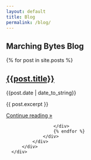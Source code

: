 ```yaml
---
layout: default
title: Blog
permalink: /blog/
---
```

<section class="space--sm bg--secondary">
      <div class="container">
      <h1 class="text-center">Marching Bytes Blog</h1>
          <div class="row justify-content-center">
              <div class="col-md-10 col-lg-8">
                  <div class="massonry masonry-blog-list">
                  {% for post in site.posts %}
                      <div class="masonry__container masonry--active">
                          <article class="masonry__item voh vnn " >
                              <div class="article__title text-center">
                                  <a href="{{post.url}}">
                                      <h2>{{post.title}}</h2>
                                  </a> <span>{{post.date | date_to_string}} </span></div>
                              <div class="article__body">
                                  <p> {{ post.excerpt }}</p> <a href="{{ post.url }}">Continue reading »</a> </div>
                          </article>
                          
                      </div>
                      {% endfor %}
                  </div>
              </div>
          </div>
      </div>
  </section>
